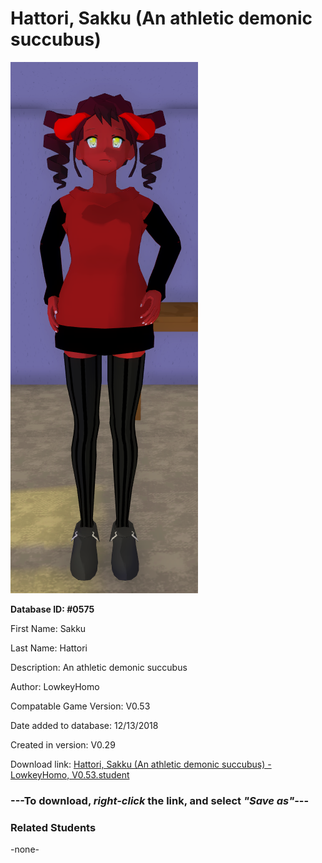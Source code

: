 # Hattori, Sakku (An athletic demonic succubus)

<img src="../../Files/Images/Hattori, Sakku (An athletic demonic succubus).png" title="Hattori, Sakku (An athletic demonic succubus) - LowkeyHomo, V0.53">

**Database ID: #0575**

First Name: Sakku

Last Name: Hattori

Description: An athletic demonic succubus

Author: LowkeyHomo

Compatable Game Version: V0.53

Date added to database: 12/13/2018

Created in version: V0.29

Download link: <a href="https://raw.githubusercontent.com/Arbiter1223/Daigaku-Gurashi-Custom-Students/master/Files/Student%20Files/Hattori%2C%20Sakku%20(An%20athletic%20demonic%20succubus)%20-%20LowkeyHomo%2C%20V0.53.student">Hattori, Sakku (An athletic demonic succubus) - LowkeyHomo, V0.53.student</a>

### ---**To download, _right-click_ the link, and select _"Save as"_**---

### Related Students

-none-
